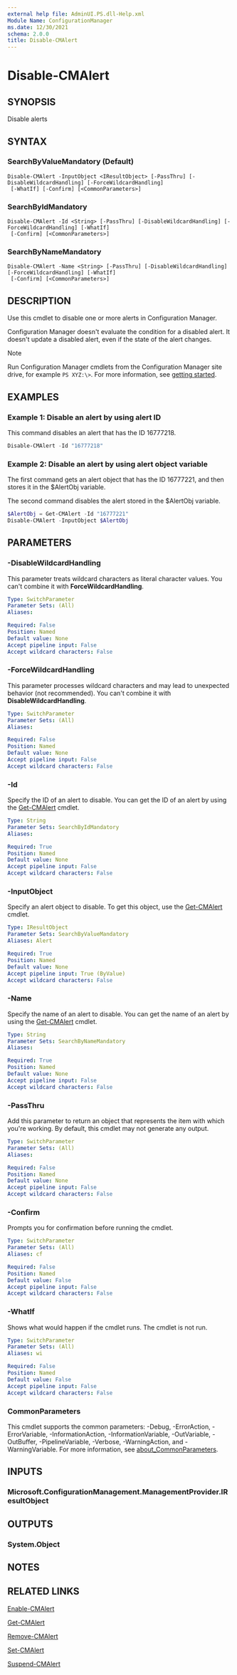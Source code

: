 ```yaml
---
external help file: AdminUI.PS.dll-Help.xml
Module Name: ConfigurationManager
ms.date: 12/30/2021
schema: 2.0.0
title: Disable-CMAlert
---
```


# Disable-CMAlert

## SYNOPSIS

Disable alerts

## SYNTAX

### SearchByValueMandatory (Default)
```
Disable-CMAlert -InputObject <IResultObject> [-PassThru] [-DisableWildcardHandling] [-ForceWildcardHandling]
 [-WhatIf] [-Confirm] [<CommonParameters>]
```

### SearchByIdMandatory
```
Disable-CMAlert -Id <String> [-PassThru] [-DisableWildcardHandling] [-ForceWildcardHandling] [-WhatIf]
 [-Confirm] [<CommonParameters>]
```

### SearchByNameMandatory
```
Disable-CMAlert -Name <String> [-PassThru] [-DisableWildcardHandling] [-ForceWildcardHandling] [-WhatIf]
 [-Confirm] [<CommonParameters>]
```

## DESCRIPTION

Use this cmdlet to disable one or more alerts in Configuration Manager.

Configuration Manager doesn't evaluate the condition for a disabled alert. It doesn't update a disabled alert, even if the state of the alert changes.

> [!NOTE]
> Run Configuration Manager cmdlets from the Configuration Manager site drive, for example `PS XYZ:\>`. For more information, see [getting started](/powershell/sccm/overview).

## EXAMPLES

### Example 1: Disable an alert by using alert ID

This command disables an alert that has the ID 16777218.

```powershell
Disable-CMAlert -Id "16777218"
```

### Example 2: Disable an alert by using alert object variable

The first command gets an alert object that has the ID 16777221, and then stores it in the $AlertObj variable.

The second command disables the alert stored in the $AlertObj variable.

```powershell
$AlertObj = Get-CMAlert -Id "16777221"
Disable-CMAlert -InputObject $AlertObj
```

## PARAMETERS

### -DisableWildcardHandling

This parameter treats wildcard characters as literal character values. You can't combine it with **ForceWildcardHandling**.

```yaml
Type: SwitchParameter
Parameter Sets: (All)
Aliases:

Required: False
Position: Named
Default value: None
Accept pipeline input: False
Accept wildcard characters: False
```

### -ForceWildcardHandling

This parameter processes wildcard characters and may lead to unexpected behavior (not recommended). You can't combine it with **DisableWildcardHandling**.

```yaml
Type: SwitchParameter
Parameter Sets: (All)
Aliases:

Required: False
Position: Named
Default value: None
Accept pipeline input: False
Accept wildcard characters: False
```

### -Id

Specify the ID of an alert to disable. You can get the ID of an alert by using the [Get-CMAlert](Get-CMAlert.md) cmdlet.

```yaml
Type: String
Parameter Sets: SearchByIdMandatory
Aliases:

Required: True
Position: Named
Default value: None
Accept pipeline input: False
Accept wildcard characters: False
```

### -InputObject

Specify an alert object to disable. To get this object, use the [Get-CMAlert](Get-CMAlert.md) cmdlet.

```yaml
Type: IResultObject
Parameter Sets: SearchByValueMandatory
Aliases: Alert

Required: True
Position: Named
Default value: None
Accept pipeline input: True (ByValue)
Accept wildcard characters: False
```

### -Name

Specify the name of an alert to disable. You can get the name of an alert by using the [Get-CMAlert](Get-CMAlert.md) cmdlet.

```yaml
Type: String
Parameter Sets: SearchByNameMandatory
Aliases:

Required: True
Position: Named
Default value: None
Accept pipeline input: False
Accept wildcard characters: False
```

### -PassThru

Add this parameter to return an object that represents the item with which you're working. By default, this cmdlet may not generate any output.

```yaml
Type: SwitchParameter
Parameter Sets: (All)
Aliases:

Required: False
Position: Named
Default value: None
Accept pipeline input: False
Accept wildcard characters: False
```

### -Confirm

Prompts you for confirmation before running the cmdlet.

```yaml
Type: SwitchParameter
Parameter Sets: (All)
Aliases: cf

Required: False
Position: Named
Default value: False
Accept pipeline input: False
Accept wildcard characters: False
```

### -WhatIf

Shows what would happen if the cmdlet runs.
The cmdlet is not run.

```yaml
Type: SwitchParameter
Parameter Sets: (All)
Aliases: wi

Required: False
Position: Named
Default value: False
Accept pipeline input: False
Accept wildcard characters: False
```

### CommonParameters
This cmdlet supports the common parameters: -Debug, -ErrorAction, -ErrorVariable, -InformationAction, -InformationVariable, -OutVariable, -OutBuffer, -PipelineVariable, -Verbose, -WarningAction, and -WarningVariable. For more information, see [about_CommonParameters](http://go.microsoft.com/fwlink/?LinkID=113216).

## INPUTS

### Microsoft.ConfigurationManagement.ManagementProvider.IResultObject
## OUTPUTS

### System.Object
## NOTES

## RELATED LINKS

[Enable-CMAlert](Enable-CMAlert.md)

[Get-CMAlert](Get-CMAlert.md)

[Remove-CMAlert](Remove-CMAlert.md)

[Set-CMAlert](Set-CMAlert.md)

[Suspend-CMAlert](Suspend-CMAlert.md)
